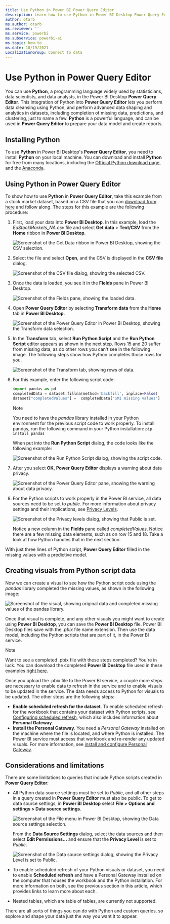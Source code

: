 ```yaml
---
title: Use Python in Power BI Power Query Editor
description: Learn how to use Python in Power BI Desktop Power Query Editor for advanced analytics. This example fills in missing values by using a predictive model.
author: otarb
ms.author: otarb
ms.reviewer: ''
ms.service: powerbi
ms.subservice: powerbi-ai
ms.topic: how-to
ms.date: 10/19/2021
LocalizationGroup: Connect to data
---
```

# Use Python in Power Query Editor

You can use **Python**, a programming language widely used by statisticians, data scientists, and data analysts, in the Power BI Desktop **Power Query Editor**. This integration of Python into **Power Query Editor** lets you perform data cleansing using Python, and perform advanced data shaping and analytics in datasets, including completion of missing data, predictions, and clustering, just to name a few. **Python** is a powerful language, and can be used in **Power Query Editor** to prepare your data model and create reports.

## Installing Python

To use **Python** in Power BI Desktop's **Power Query Editor**, you need to install **Python** on your local machine. You can download and install **Python** for free from many locations, including the [Official Python download page](https://www.python.org/), and the [Anaconda](https://anaconda.org/anaconda/python/).

## Using Python in Power Query Editor

To show how to use **Python** in **Power Query Editor**, take this example from a stock market dataset, based on a CSV file that you can [download from here](https://download.microsoft.com/download/F/8/A/F8AA9DC9-8545-4AAE-9305-27AD1D01DC03/EuStockMarkets_NA.csv) and follow along. The steps for this example are the following procedure:

1. First, load your data into **Power BI Desktop**. In this example, load the *EuStockMarkets_NA.csv* file and select **Get data** > **Text/CSV** from the **Home** ribbon in **Power BI Desktop**.

   ![Screenshot of the Get Data ribbon in Power BI Desktop, showing the CSV selection.](media/desktop-python-in-query-editor/python-in-query-editor-1.png)

1. Select the file and select **Open**, and the CSV is displayed in the **CSV file** dialog.

   ![Screenshot of the CSV file dialog, showing the selected CSV.](media/desktop-python-in-query-editor/python-in-query-editor-2.png)

1. Once the data is loaded, you see it in the **Fields** pane in Power BI Desktop.

   ![Screenshot of the Fields pane, showing the loaded data.](media/desktop-python-in-query-editor/python-in-query-editor-3.png)

1. Open **Power Query Editor** by selecting **Transform data** from the **Home** tab in **Power BI Desktop**.

   ![Screenshot of the Power Query Editor in Power BI Desktop, showing the Transform data selection.](media/desktop-python-in-query-editor/python-in-query-editor-4.png)

1. In the **Transform** tab, select **Run Python Script** and the **Run Python Script** editor appears as shown in the next step. Rows 15 and 20 suffer from missing data, as do other rows you can't see in the following image. The following steps show how Python completes those rows for you.

   ![Screenshot of the Transform tab, showing rows of data.](media/desktop-python-in-query-editor/python-in-query-editor-5.png)

1. For this example, enter the following script code:

    ```python
    import pandas as pd
    completedData = dataset.fillna(method='backfill', inplace=False)
    dataset["completedValues"] =  completedData["SMI missing values"]
   ```

   > [!NOTE]
   > You need to have the *pandas* library installed in your Python environment for the previous script code to work properly. To install pandas, run the following command in your Python installation: `pip install pandas`

   When put into the **Run Python Script** dialog, the code looks like the following example:

   ![Screenshot of the Run Python Script dialog, showing the script code.](media/desktop-python-in-query-editor/python-in-query-editor-5b.png)

1. After you select **OK**, **Power Query Editor** displays a warning about data privacy.

   ![Screenshot of the Power Query Editor pane, showing the warning about data privacy.](media/desktop-python-in-query-editor/python-in-query-editor-6.png)

1. For the Python scripts to work properly in the Power BI service, all data sources need to be set to *public*. For more information about privacy settings and their implications, see [Privacy Levels](../enterprise/desktop-privacy-levels.md).

   ![Screenshot of the Privacy levels dialog, showing that Public is set.](media/desktop-python-in-query-editor/python-in-query-editor-7.png)

   Notice a new column in the **Fields** pane called *completedValues*. Notice there are a few missing data elements, such as on row 15 and 18. Take a look at how Python handles that in the next section.

With just three lines of Python script, **Power Query Editor** filled in the missing values with a predictive model.

## Creating visuals from Python script data

Now we can create a visual to see how the Python script code using the *pandas* library completed the missing values, as shown in the following image:

![Screenshot of the visual, showing original data and completed missing values of the pandas library.](media/desktop-python-in-query-editor/python-in-query-editor-8.png)

Once that visual is complete, and any other visuals you might want to create using **Power BI Desktop**, you can save the **Power BI Desktop** file. Power BI Desktop files save with the *.pbix* file name extension. Then use the data model, including the Python scripts that are part of it, in the Power BI service.

> [!NOTE]
> Want to see a completed .pbix file with these steps completed? You're in luck. You can download the completed **Power BI Desktop** file used in these examples [right here](https://download.microsoft.com/download/A/B/C/ABCF5589-B88F-49D4-ADEB-4A623589FC09/Complete%20Values%20with%20Python%20in%20PQ.pbix).

Once you upload the .pbix file to the Power BI service, a couple more steps are necessary to enable data to refresh in the service and to enable visuals to be updated in the service. The data needs access to Python for visuals to be updated. The other steps are the following steps:

* **Enable scheduled refresh for the dataset**. To enable scheduled refresh for the workbook that contains your dataset with Python scripts, see [Configuring scheduled refresh](refresh-scheduled-refresh.md), which also includes information about **Personal Gateway**.
* **Install the Personal Gateway**. You need a *Personal Gateway* installed on the machine where the file is located, and where Python is installed. The Power BI service must access that workbook and re-render any updated visuals. For more information, see [install and configure Personal Gateway](service-gateway-personal-mode.md).

## Considerations and limitations

There are some limitations to queries that include Python scripts created in **Power Query Editor**:

* All Python data source settings must be set to *Public*, and all other steps in a query created in **Power Query Editor** must also be public. To get to data source settings, in **Power BI Desktop** select **File > Options and settings > Data source settings**.
  
  ![Screenshot of the File menu in Power BI Desktop, showing the Data source settings selection.](media/desktop-python-in-query-editor/python-in-query-editor-9.png)
  
  From the **Data Source Settings** dialog, select the data sources and then select **Edit Permissions...** and ensure that the **Privacy Level** is set to *Public*.
  
  ![Screenshot of the Data source settings dialog, showing the Privacy Level is set to Public.](media/desktop-python-in-query-editor/python-in-query-editor-10.png)

* To enable scheduled refresh of your Python visuals or dataset, you need to enable **Scheduled refresh** and have a Personal Gateway installed on the computer that houses the workbook and the Python installation. For more information on both, see the previous section in this article, which provides links to learn more about each.
* Nested tables, which are table of tables, are currently not supported.

There are all sorts of things you can do with Python and custom queries, so explore and shape your data just the way you want it to appear.
